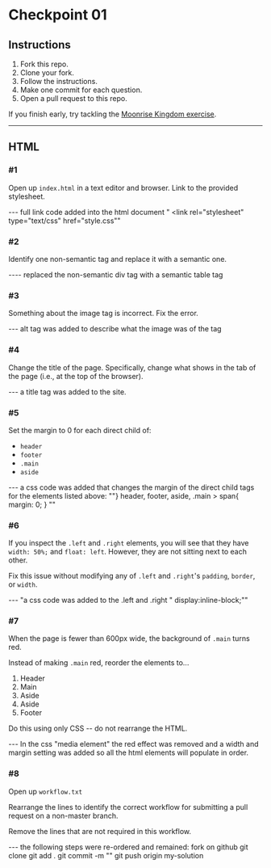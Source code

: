 # Checkpoint 01

## Instructions

1. Fork this repo.
2. Clone your fork.
3. Follow the instructions.
4. Make one commit for each question.
5. Open a pull request to this repo.

If you finish early, try tackling the [Moonrise Kingdom exercise](https://github.com/ga-wdi-exercises/moonrise_kingdom/blob/master/sam_registration.jpg).

--------------

## HTML

### #1

Open up `index.html` in a text editor and browser. Link to the provided stylesheet.

--- full link code added into the html document "  <link rel="stylesheet" type="text/css" href="style.css""

### #2

Identify one non-semantic tag and replace it with a semantic one.

 ---- replaced the non-semantic div tag with a semantic table tag

### #3

Something about the image tag is incorrect. Fix the error.

--- alt tag was added to describe what the image was of the tag

### #4

Change the title of the page. Specifically, change what shows in the tab of the page (i.e., at the top of the browser).

--- a title tag was added to the site.

### #5

Set the margin to 0 for each direct child of:

- `header`
- `footer`
- `.main`
- `aside`

--- a css code was added that changes the margin of the direct child tags for the elements listed above:
""}
header, footer, aside, .main > span{
  margin: 0;
} ""


### #6

If you inspect the `.left` and `.right` elements, you will see that they have `width: 50%;` and `float: left`. However, they are not sitting next to each other.

Fix this issue without modifying any of `.left` and `.right`'s `padding`, `border`, or `width`.

--- "a css code was added to the .left and .right "  display:inline-block;""

### #7

When the page is fewer than 600px wide, the background of `.main` turns red.

Instead of making `.main` red, reorder the elements to...

1. Header
2. Main
3. Aside
4. Aside
5. Footer

Do this using only CSS -- do not rearrange the HTML.

--- In the css "media element" the red effect was removed and a width and margin setting was added so all the html elements will populate in order.


### #8

Open up `workflow.txt`

Rearrange the lines to identify the correct workflow for submitting a pull request on a non-master branch.

Remove the lines that are not required in this workflow.

--- the following steps were re-ordered and remained:
fork on github
git clone
git add .
git commit -m ""
git push origin my-solution
